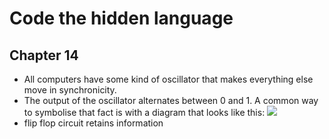 # Code the hidden language
## Chapter 14
- All computers have some kind of oscillator that makes everything else move in synchronicity.
- The output of the oscillator alternates between 0 and 1. A common way to symbolise that fact is with a diagram that looks like this:
![](https://i.imgur.com/HDThsBB.png)
- flip flop circuit retains information